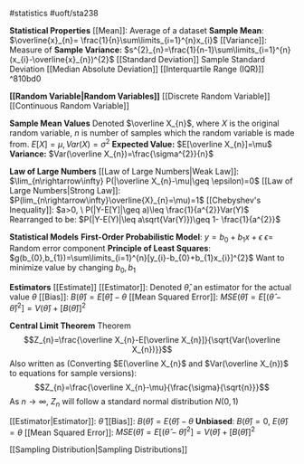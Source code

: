 #statistics #uoft/sta238 

**Statistical Properties**
	  [[Mean]]: Average of a dataset
		  **Sample Mean**: $\overline{x}_{n}= \frac{1}{n}\sum\limits_{i=1}^{n}x_{i}$
	  [[Variance]]: Measure of 
		  **Sample Variance:**  $s^{2}_{n}=\frac{1}{n-1}\sum\limits_{i=1}^{n}(x_{i}-\overline{x}_{n})^{2}$
	  [[Standard Deviation]]
		  Sample Standard Deviation
	  [[Median Absolute Deviation]]
	  [[Interquartile Range (IQR)]] ^810bd0

**[[Random Variable|Random Variables]]**
	[[Discrete Random Variable]]
	[[Continuous Random Variable]]

**Sample Mean Values**
	Denoted $\overline X_{n}$, where $X$ is the original random variable, $n$ is number of samples which the random variable is made from. $E[X]=\mu, Var(X)=\sigma^{2}$ 
	**Expected Value:** $E[\overline X_{n}]=\mu$
	**Variance:** $Var(\overline X_{n})=\frac{\sigma^{2}}{n}$

**Law of Large Numbers**
	[[Law of Large Numbers|Weak Law]]:  $\lim_{n\rightarrow\infty} P(|\overline X_{n}-\mu|\geq \epsilon)=0$ 
	[[Law of Large Numbers|Strong Law]]: $P(lim_{n\rightarrow\infty}\overline{X}_{n}=\mu)=1$
	[[Chebyshev's Inequality]]: $a>0, \ P(|Y-E[Y]|\geq a)\leq \frac{1}{a^{2}}Var(Y)$
		Rearranged to be: $P(|Y-E(Y)|\leq a\sqrt{Var(Y)})\geq 1- \frac{1}{a^{2}}$

**Statistical Models**
	**First-Order Probabilistic Model**: $y=b_{0}+b_{1}x+\epsilon$
		$\epsilon=$ Random error component
	**Principle of Least Squares**: $g(b_{0},b_{1})=\sum\limits_{i=1}^{n}[y_{i}-b_{0}+b_{1}x_{i}]^{2}$
		Want to minimize value by changing $b_{0}, b_{1}$


**Estimators**
	[[Estimate]]
	[[Estimator]]: Denoted $\hat \theta$, an estimator for the actual value $\theta$
	[[Bias]]: $B(\hat \theta)=E[\hat \theta]-\theta$
	[[Mean Squared Error]]: $MSE(\hat \theta)=E[(\hat \theta- \hat \theta)^{2}]=V(\hat \theta)+[B(\hat \theta)]^{2}$

**Central Limit Theorem**
	Theorem$$Z_{n}=\frac{\overline X_{n}-E[\overline X_{n}]}{\sqrt{Var(\overline X_{n})}}$$
	Also written as (Converting $E(\overline X_{n}$ and $Var(\overline X_{n})$ to equations for sample versions): $$Z_{n}=\frac{\overline X_{n}-\mu}{\frac{\sigma}{\sqrt{n}}}$$
	As $n\rightarrow \infty$, $Z_{n}$ will follow a standard normal distribution  $N(0,1)$

[[Estimator|Estimator]]: $\hat \theta$
	[[Bias]]: $B(\hat \theta)=E(\hat \theta)-\theta$
	**Unbiased**: $B(\hat \theta)=0$, $E(\hat \theta)= \theta$
	[[Mean Squared Error]]: $MSE(\hat \theta)=E[(\hat \theta- \hat \theta)^{2}]=V(\hat \theta)+[B(\hat \theta)]^{2}$

[[Sampling Distribution|Sampling Distributions]]

